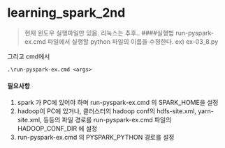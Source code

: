 # learning_spark_2nd

> 현재 윈도우 실행파일만 있음. 리눅스는 추후.. ####실행법
> run-pyspark-ex.cmd 파일에서
> 실행할 python 파일의 이름을 수정한다.
> ex) ex-03_8.py

그리고 cmd에서

```
.\run-pyspark-ex.cmd <args>
```

#### 필요사항

1. spark 가 PC에 있어야 하며 run-pyspark-ex.cmd 의 SPARK_HOME을 설정
2. hadoop이 PC에 있거나, 클러스터의 hadoop conf의 hdfs-site.xml, yarn-site.xml, 등등의 파일 경로를 run-pyspark-ex.cmd 파일의 HADOOP_CONF_DIR 에 설정
3. run-pyspark-ex.cmd 의 PYSPARK_PYTHON 경로를 설정
